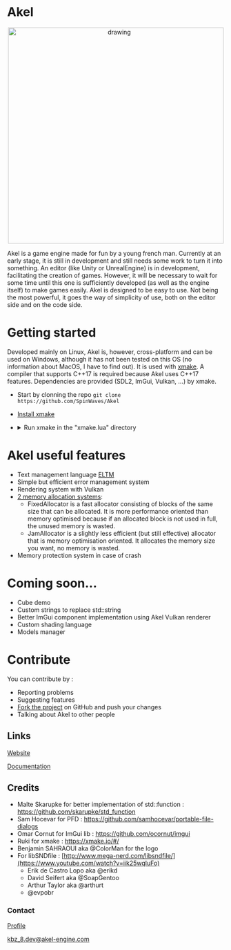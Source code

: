 # Akel
<p align="center">
    <img src="https://raw.githubusercontent.com/SpinWaves/Akel/main/Ressources/assets/logo.png" alt="drawing" width="500"/>
</p>

Akel is a game engine made for fun by a young french man.
Currently at an early stage, it is still in development and still needs some work to turn it into something.
An editor (like Unity or UnrealEngine) is in development, facilitating the creation of games. However, it will be necessary to wait for some time until this one is sufficiently developed (as well as the engine itself) to make games easily.
Akel is designed to be easy to use. Not being the most powerful, it goes the way of simplicity of use, both on the editor side and on the code side.

# Getting started
Developed mainly on Linux, Akel is, however, cross-platform and can be used on Windows, although it has not been tested on this OS (no information about MacOS, I have to find out). It is used with [xmake](https://xmake.io/#/). A compiler that supports C++17 is required because Akel uses C++17 features. Dependencies are provided (SDL2, ImGui, Vulkan, ...) by xmake.

* Start by clonning the repo `git clone https://github.com/SpinWaves/Akel`
* [Install xmake](https://xmake.io/#/guide/installation)
* <details> <summary>Run xmake in the "xmake.lua" directory</summary>
  By default xmake will build the Akel editor. If you want to build one of the demos you can run xmake as follows :

  Demo | Command
  ---- | -------
  Editor | `xmake` or `xmake build Editor`
  Rectangle | `xmake build RectDemo`
  Cube | Coming soon...

  </details>

# Akel useful features
* Text management language [ELTM](https://github.com/SpinWaves/Akel/tree/main/Akel/src/Modules/ELTM)
* Simple but efficient error management system
* Rendering system with Vulkan
* [2 memory allocation systems](https://github.com/SpinWaves/Akel/tree/main/Akel/src/Core/Memory):
    * FixedAllocator is a fast allocator consisting of blocks of the same size that can be allocated. It is more performance oriented than memory optimised because if an allocated block is not used in full, the unused memory is wasted.
    * JamAllocator is a slightly less efficient (but still effective) allocator that is memory optimisation oriented. It allocates the memory size you want, no memory is wasted.
* Memory protection system in case of crash

# Coming soon...
* Cube demo
* Custom strings to replace std::string
* Better ImGui component implementation using Akel Vulkan renderer
* Custom shading language
* Models manager

# Contribute
You can contribute by :
* Reporting problems
* Suggesting features
* [Fork the project](https://github.com/SpinWaves/Akel/fork) on GitHub and push your changes
* Talking about Akel to other people

## Links
[Website](https://akel-engine.com)

[Documentation](https://doc.akel-engine.com)

## Credits
* Malte Skarupke for better implementation of std::function : https://github.com/skarupke/std_function
* Sam Hocevar for PFD : https://github.com/samhocevar/portable-file-dialogs
* Omar Cornut for ImGui lib : https://github.com/ocornut/imgui
* Ruki for xmake : https://xmake.io/#/
* Benjamin SAHRAOUI aka @ColorMan for the logo
* For libSNDfile : [http://www.mega-nerd.com/libsndfile/](https://www.youtube.com/watch?v=iik25wqIuFo)
    * Erik de Castro Lopo aka @erikd
    * David Seifert aka @SoapGentoo
    * Arthur Taylor aka @arthurt
    * @evpobr

### Contact
[Profile](https://solo.to/kbz_8)

kbz_8.dev@akel-engine.com

